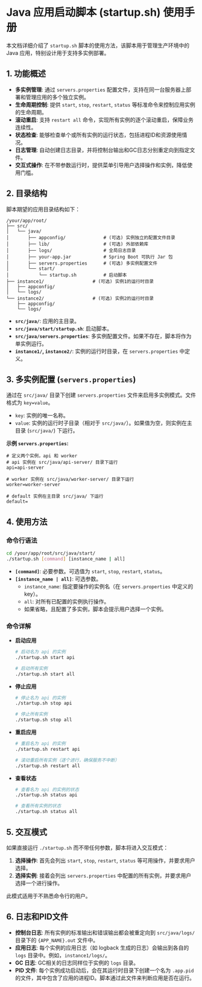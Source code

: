# Java 应用启动脚本 (startup.sh) 使用手册

本文档详细介绍了 `startup.sh` 脚本的使用方法，该脚本用于管理生产环境中的 Java 应用，特别设计用于支持多实例部署。

## 1. 功能概述

- **多实例管理**: 通过 `servers.properties` 配置文件，支持在同一台服务器上部署和管理应用的多个独立实例。
- **生命周期控制**: 提供 `start`, `stop`, `restart`, `status` 等标准命令来控制应用实例的生命周期。
- **滚动重启**: 支持 `restart all` 命令，实现所有实例的逐个滚动重启，保障业务连续性。
- **状态检查**: 能够检查单个或所有实例的运行状态，包括进程ID和资源使用情况。
- **日志管理**: 自动创建日志目录，并将控制台输出和GC日志分别重定向到指定文件。
- **交互式操作**: 在不带参数运行时，提供菜单引导用户选择操作和实例，降低使用门槛。

## 2. 目录结构

脚本期望的应用目录结构如下：

```
/your/app/root/
├── src/
│   └── java/
│       ├── appconfig/              # (可选) 实例独立的配置文件目录
│       ├── lib/                    # (可选) 外部依赖库
│       ├── logs/                   # 全局日志目录
│       ├── your-app.jar            # Spring Boot 可执行 Jar 包
│       ├── servers.properties      # (可选) 多实例配置文件
│       └── start/
│           └── startup.sh          # 启动脚本
├── instance1/                  # (可选) 实例1的运行时目录
│   ├── appconfig/
│   └── logs/
└── instance2/                  # (可选) 实例2的运行时目录
    ├── appconfig/
    └── logs/
```

- **`src/java/`**: 应用的主目录。
- **`src/java/start/startup.sh`**: 启动脚本。
- **`src/java/servers.properties`**: 多实例配置文件。如果不存在，脚本将作为单实例运行。
- **`instance1/`, `instance2/`**: 实例的运行时目录，在 `servers.properties` 中定义。

## 3. 多实例配置 (`servers.properties`)

通过在 `src/java/` 目录下创建 `servers.properties` 文件来启用多实例模式。文件格式为 `key=value`。

- `key`: 实例的唯一名称。
- `value`: 实例的运行时子目录（相对于 `src/java/`）。如果值为空，则实例在主目录 (`src/java/`) 下运行。

**示例 `servers.properties`:**

```properties
# 定义两个实例，api 和 worker
# api 实例在 src/java/api-server/ 目录下运行
api=api-server

# worker 实例在 src/java/worker-server/ 目录下运行
worker=worker-server

# default 实例在主目录 src/java/ 下运行
default=
```

## 4. 使用方法

### 命令行语法

```bash
cd /your/app/root/src/java/start/
./startup.sh [command] [instance_name | all]
```

- **`[command]`**: 必要参数。可选值为 `start`, `stop`, `restart`, `status`。
- **`[instance_name | all]`**: 可选参数。
    - `instance_name`: 指定要操作的实例名（在 `servers.properties` 中定义的 key）。
    - `all`: 对所有已配置的实例执行操作。
    - 如果省略，且配置了多实例，脚本会提示用户选择一个实例。

### 命令详解

- **启动应用**
  ```bash
  # 启动名为 api 的实例
  ./startup.sh start api

  # 启动所有实例
  ./startup.sh start all
  ```

- **停止应用**
  ```bash
  # 停止名为 api 的实例
  ./startup.sh stop api

  # 停止所有实例
  ./startup.sh stop all
  ```

- **重启应用**
  ```bash
  # 重启名为 api 的实例
  ./startup.sh restart api

  # 滚动重启所有实例（逐个进行，确保服务不中断）
  ./startup.sh restart all
  ```

- **查看状态**
  ```bash
  # 查看名为 api 的实例的状态
  ./startup.sh status api

  # 查看所有实例的状态
  ./startup.sh status all
  ```

## 5. 交互模式

如果直接运行 `./startup.sh` 而不带任何参数，脚本将进入交互模式：

1.  **选择操作**: 首先会列出 `start`, `stop`, `restart`, `status` 等可用操作，并要求用户选择。
2.  **选择实例**: 接着会列出 `servers.properties` 中配置的所有实例，并要求用户选择一个进行操作。

此模式适用于不熟悉命令行的用户。

## 6. 日志和PID文件

- **控制台日志**: 所有实例的标准输出和错误输出都会被重定向到 `src/java/logs/` 目录下的 `{APP_NAME}.out` 文件中。
- **应用日志**: 每个实例的应用日志（如 logback 生成的日志）会输出到各自的 `logs` 目录中。例如，`instance1/logs/`。
- **GC 日志**: GC相关的日志同样位于实例的 `logs` 目录。
- **PID 文件**: 每个实例成功启动后，会在其运行时目录下创建一个名为 `.app.pid` 的文件，其中包含了应用的进程ID。脚本通过此文件来判断应用是否在运行。